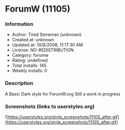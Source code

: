 # ForumW (11105)

### Information
- Author: Tired Storeman (unknown)
- Created at: unknown
- Updated at: 10/8/2008, 11:17:30 AM
- License: NO-REDISTRIBUTION
- Category: forumw
- Rating: undefined
- Total installs: 145
- Weekly installs: 0


### Description
A Basic Dark style for ForumW.org
Still a work in progress


### Screenshots (links to userstyles.org)
![https://userstyles.org/style_screenshots/11105_after.gif](https://userstyles.org/style_screenshots/11105_after.gif)


